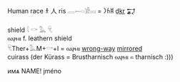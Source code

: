 Human race 𐀪 人 ris 𓂋𓍿𓏏𓀀𓏥 = 𐩹𐩫𐩧‎ [ḏkr](https://en.wiktionary.org/wiki/Reconstruction:Proto-Semitic/%C3%B0ikar-) 𒍑  

  shield  𓇋 𓎡 𓅓 𓄛  
ⲑⲁⲣⲙⲓ 	 	f. leathern shield  
𓄛Ther+𓅓M+𓎡+I = ⲑⲁⲣⲙⲓ   [wrong-way](wrong-way) [mirrored](mirrored)  
cuirass (der Kürass = Brustharnisch ⲑⲁⲣⲙⲓ ⋍ tharnisch :)))  

имѧ  NAME!	jméno  

